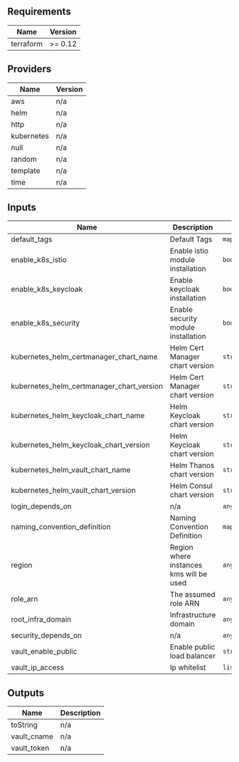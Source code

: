 ## Requirements

| Name | Version |
|------|---------|
| terraform | >= 0.12 |

## Providers

| Name | Version |
|------|---------|
| aws | n/a |
| helm | n/a |
| http | n/a |
| kubernetes | n/a |
| null | n/a |
| random | n/a |
| template | n/a |
| time | n/a |

## Inputs

| Name | Description | Type | Default | Required |
|------|-------------|------|---------|:--------:|
| default\_tags | Default Tags | `map(string)` | n/a | yes |
| enable\_k8s\_istio | Enable istio module installation | `bool` | `false` | no |
| enable\_k8s\_keycloak | Enable keycloak installation | `bool` | `false` | no |
| enable\_k8s\_security | Enable security module installation | `bool` | `false` | no |
| kubernetes\_helm\_certmanager\_chart\_name | Helm  Cert Manager chart version | `string` | `"cert-manager"` | no |
| kubernetes\_helm\_certmanager\_chart\_version | Helm Cert Manager chart version | `string` | `"1.0.1"` | no |
| kubernetes\_helm\_keycloak\_chart\_name | Helm  Keycloak chart version | `string` | `"keycloak"` | no |
| kubernetes\_helm\_keycloak\_chart\_version | Helm Keycloak chart version | `string` | `"9.1.0"` | no |
| kubernetes\_helm\_vault\_chart\_name | Helm  Thanos chart version | `string` | `"vault"` | no |
| kubernetes\_helm\_vault\_chart\_version | Helm Consul chart version | `string` | `"0.7.0"` | no |
| login\_depends\_on | n/a | `any` | `[]` | no |
| naming\_convention\_definition | Naming Convention Definition | `map(string)` | `{}` | no |
| region | Region where instances kms will be used | `any` | n/a | yes |
| role\_arn | The assumed role ARN | `any` | n/a | yes |
| root\_infra\_domain | Infrastructure domain | `any` | n/a | yes |
| security\_depends\_on | n/a | `any` | `[]` | no |
| vault\_enable\_public | Enable public load balancer | `string` | `"0"` | no |
| vault\_ip\_access | Ip whitelist | `list(string)` | `[]` | no |

## Outputs

| Name | Description |
|------|-------------|
| toString | n/a |
| vault\_cname | n/a |
| vault\_token | n/a |

